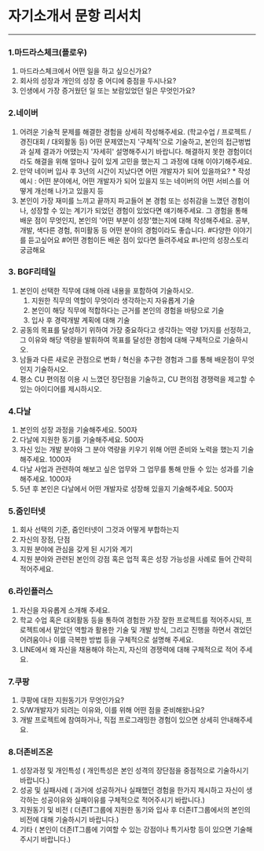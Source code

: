 # 자기소개서 문항 리서치

---

### 1.마드라스체크(플로우)

1. 마드라스체크에서 어떤 일을 하고 싶으신가요?
2. 회사의 성장과 개인의 성장 중 어디에 중점을 두시나요?
3. 인생에서 가장 증거웠던 일 또는 보람있었던 일은 무엇인가요?



### 2.네이버

1. 어려운 기술적 문제를 해결한 경험을 상세히 작성해주세요. (학교수업 / 프로젝트 / 경진대회 / 대외활동 등) 어떤 문제였는지  '구체적'으로 기술하고, 본인의 접근벙법과 실제 결과가 어땠는지 '자세히' 설명해주시기 바랍니다. 해결하지 못한 경험이더라도 해결을 위해 얼마나 깊이 있게 고민을 했는지 그 과정에 대해 이야기해주세요.
2. 만약 네이버 입사 후 3년의 시간이 지났다면 어떤 개발자가 되어 있을까요? * 작성예시 : 어떤 분야에서, 어떤 개발자가 되어 있을지 또는 네이버의 어떤 서비스를 어떻게 개선해 나가고 있을지 등
3. 본인이 가장 재미를 느끼고 끝까지 파고들어 본 경험 또는 성취감을 느꼈던 경험이나, 성장할 수 있는 계기가 되었던 경험이 있었다면 얘기해주세요. 그 경험을 통해 배운 점이 무엇인지, 본인의 '어떤 부분이 성장'했는지에 대해 작성해주세요. 공부, 개발, 색다른 경험, 취미활동 등 어떤 분야의 경험이라도 좋습니다. #다양한 이야기를 듣고싶어요 #어떤 경험이든 배운 점이 있다면 들려주세요 #나만의 성장스토리 궁금해요



### 3. BGF리테일

1. 본인이 선택한 직무에 대해 아래 내용을 포함하여 기술하시오.
   1. 지원한 직무의 역할이 무엇이라 생각하는지 자유롭게 기술
   2. 본인이 해당 직무에 적합하다는 근거를 본인의 경험을 바탕으로 기술
   3. 입사 후 경력개발 계획에 대해 기술
2. 공동의 목표를 달성하기 위하여 가장 중요하다고 생각하는 역량 1가지를 선정하고, 그 이유와 해당 역량을 발휘하여 목표를 달성한 경험에 대해 구체적으로 기술하시오.
3. 남들과 다른 새로운 관점으로 변화 / 혁신을 추구한 경험과 그를 통해 배운점이 무엇인지 기술하시오.
4. 평소 CU 편의점 이용 시 느꼈던 장단점을 기술하고, CU 편의점 경쟁력을 제고할 수 있는 아이디어를 제시하시오.



### 4.다날

1. 본인의 성장 과정을 기술해주세요. 500자
2. 다날에 지원한 동기를 기술해주세요. 500자
3. 자신 있는 개발 분야와 그 분야 역량을 키우기 위해 어떤 준비와 노력을 했는지 기술해주세요. 1000자
4. 다날 사업과 관련하여 해보고 싶은 업무와 그 업무를 통해 만들 수 있는 성과를 기술해주세요. 1000자
5. 5년 후 본인은 다날에서 어떤 개발자로 성장해 있을지 기술해주세요. 500자



### 5.줌인터넷

1. 회사 선택의 기준, 줌인터넷이 그것과 어떻게 부합하는지
2. 자신의 장점, 단점
3. 지원 분야에 관심을 갖게 된 시기와 계기
4. 지원 분야와 관련된 본인의 강점 혹은 업적 혹은 성장 가능성을 사례로 들어 간략히 적어주세요.



### 6.라인플러스

1. 자신을 자유롭게 소개해 주세요.
2. 학교 수업 혹은 대외활동 등을 통하여 경험한 가장 잘한 프로젝트를 적어주시되, 프로젝트에서 맡았던 역할과 활용한 기술 및 개발 방식, 그리고 진행을 하면서 겪었던 어려움이나 이를 극복한 방법 등을 구체적으로 설명해 주세요.
3. LINE에서 왜 자신을 채용해야 하는지, 자신의 경쟁력에 대해 구체적으로 적어 주세요.



### 7.쿠팡

1. 쿠팡에 대한 지원동기가 무엇인가요?
2. S/W개발자가 되려는 이유와, 이를 위해 어떤 점을 준비해왔나요?
3. 개발 프로젝트에 참여하거나, 직접 프로그래밍한 경험이 있으면 상세히 안내해주세요.



### 8.더존비즈온

1. 성장과정 및 개인특성 ( 개인특성은 본인 성격의 장단점을 중점적으로 기술하시기 바랍니다.)
2. 성공 및 실패사례 ( 과거에 성공하거나 실패했던 경험을 한가지 제시하고 자신이 생각하는 성공이유와 실패이유를 구체적으로 적어주시기 바랍니다.)
3. 지원동기 및 비전 ( 더존IT그룹에 지원한 동기와 입사 후 더존IT그룹에서의 본인의 비전에 대해 기술하시기 바랍니다.)
4. 기타 ( 본인이 더존IT그룹에 기여할 수 있는 강점이나 특기사항 등이 있으면 기술해주시기 바랍니다.)